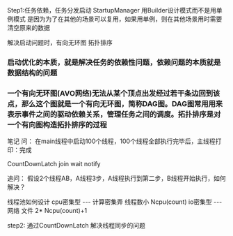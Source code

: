 Step1:任务依赖，任务分发启动
    StartupManager 用Builder设计模式而不是用单例模式
    是因为为了在其他的场景可以复用，如果用单例，则在其他场景用时需要清空原来的数据


解决启动问题时，有向无环图 拓扑排序

### 启动优化的本质，就是解决任务的依赖性问题，依赖问题的本质就是数据结构的问题

### 一个有向无环图(AVO网络)无法从某个顶点出发经过若干条边回到该点，那么这个图就是一个有向无环图，简称DAG图。DAG图常用用来表示事件之间的驱动依赖关系，管理任务之间的调度。拓扑排序是对一个有向图构造拓扑排序的过程


笔记
问：
    在main线程中启动100个线程，100个线程全部执行完毕后，主线程打印：完成

CountDownLatch
join wait notify

追问：
    假设2个线程AB，A线程3步，A线程执行到第二步，B线程开始执行，如何解决？


线程池如何设计
    cpu密集型 --- 计算密集弄 线程数小 Ncpu(count)
    io密集型  --- 网络 文件  2* Ncpu(count)+1
    

step2:
    通过CountDownLatch 解决线程同步的问题